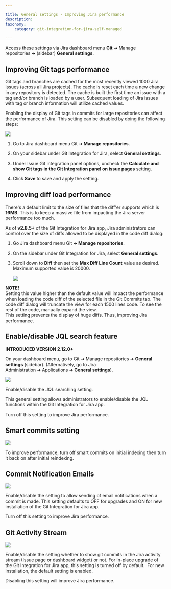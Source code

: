 ```yaml
---

title: General settings - Improving Jira performance
description:
taxonomy:
    category: git-integration-for-jira-self-managed

---
```


<div class="bbb-callout bbb--info">
    <div class="irow">
    <div class="ilogobox">
        <span class="logoimg"></span>
    </div>
    <div class="imsgbox">
        Access these settings via Jira dashboard menu <b>Git</b> ➜ Manage repositories ➜ (sidebar) <b>General settings</b>.
    </div>
    </div>
</div>

## Improving Git tags performance

Git tags and branches are cached for the most recently viewed 1000 Jira issues (across all Jira projects). The cache is reset each time a new change in any repository is detected. The cache is built the first time an issue with a tag and/or branch is loaded by a user. Subsequent loading of Jira issues with tag or branch information will utilize cached values.

Enabling the display of Git tags in commits for large repositories can affect the performance of Jira. This setting can be disabled by doing the following steps:

![](/wp-content/uploads/gij-docs-admin-gitserver-gencfg-git-tags-calc-cfg.png)

1.  Go to Jira dashboard menu Git ➜ **Manage repositories**.

2.  On your sidebar under Git Integration for Jira, select **General settings**.

3.  Under Issue Git integration panel options, uncheck the **Calculate and show Git tags in the Git Integration panel on issue pages** setting.

4.  Click **Save** to save and apply the setting.


## Improving diff load performance

There's a default limit to the size of files that the diff'er supports which is **16MB**. This is to keep a massive file from impacting the Jira server performance too much.

As of **v2.8.5+** of the Git Integration for Jira app, Jira administrators can control over the size of diffs allowed to be displayed in the code diff dialog:

1.  Go Jira dashboard menu Git ➜ **Manage repositories**. 
2.  On the sidebar under Git Integration for Jira, select **General settings**. 
3.  Scroll down to **Diff** then set the **Max Diff Line Count** value as desired.  Maximum supported value is 20000.

    ![](/wp-content/uploads/gij-docs-admin-general-cfg-diff-code-setting.png)

<div class="bbb-callout bbb--alert">
    <div class="irow">
    <div class="ilogobox">
        <span class="logoimg"></span>
    </div>
    <div class="imsgbox">
        <b>NOTE!</b><br>
        Setting this value higher than the default value will impact the performance when loading the code diff of the selected file in the Git Commits tab. The code diff dialog will truncate the view for each 1500 lines code. To see the rest of the code, manually expand the view.
    </div>
    </div>
</div>

<div class="bbb-callout bbb--info">
    <div class="irow">
    <div class="ilogobox">
        <span class="logoimg"></span>
    </div>
    <div class="imsgbox">
        This setting prevents the display of huge diffs. Thus, improving Jira performance.
    </div>
    </div>
</div>

## Enable/disable JQL search feature

**INTRODUCED VERSION 2.12.0+**

On your dashboard menu, go to Git ➜ Manage repositories ➜ **General settings** (sidebar). (Alternatively, go to Jira Administration ➜ Applications ➜ **General settings**).

![](https://bigbrassband.atlassian.net/wiki/download/attachments/1930396229/gitserver-gencfg-jql-search-loc2.png?version=1&modificationDate=1630642785286&cacheVersion=1&api=v2)

Enable/disable the JQL searching setting.

This general setting allows administrators to enable/disable the JQL functions within the Git Integration for Jira app.

<div class="bbb-callout bbb--tip">
    <div class="irow">
    <div class="ilogobox">
        <span class="logoimg"></span>
    </div>
    <div class="imsgbox">
        Turn off this setting to improve Jira performance.
    </div>
    </div>
</div>

## Smart commits setting

![](https://bigbrassband.atlassian.net/wiki/download/thumbnails/1930396229/gitserver-edit-repocfg-smartcommits.png?version=1&modificationDate=1630642785514&cacheVersion=1&api=v2&width=442&height=91)

To improve performance, turn off smart commits on initial indexing then turn it back on after initial reindexing.

## Commit Notification Emails

![](https://bigbrassband.atlassian.net/wiki/download/thumbnails/1930396229/gitserver-gencfg-email-settings.png?version=1&modificationDate=1630642785995&cacheVersion=1&api=v2&width=680&height=151)

Enable/disable the setting to allow sending of email notifications when a commit is made. This setting defaults to OFF for upgrades and ON for new installation of the Git Integration for Jira app.

<div class="bbb-callout bbb--tip">
    <div class="irow">
    <div class="ilogobox">
        <span class="logoimg"></span>
    </div>
    <div class="imsgbox">
        Turn off this setting to improve Jira performance.
    </div>
    </div>
</div>

## Git Activity Stream

![](https://bigbrassband.atlassian.net/wiki/download/thumbnails/1930396229/gitserver-gencfg-git-activity-stream.png?version=1&modificationDate=1630642786223&cacheVersion=1&api=v2&width=544&height=290)

Enable/disable the setting whether to show git commits in the Jira activity stream (Issue page or dashboard widget) or not. For in-place upgrade of the Git Integration for Jira app, this setting is turned off by default.  For new installation, the default setting is enabled.

<div class="bbb-callout bbb--tip">
    <div class="irow">
    <div class="ilogobox">
        <span class="logoimg"></span>
    </div>
    <div class="imsgbox">
        Disabling this setting will improve Jira performance.
    </div>
    </div>
</div>

